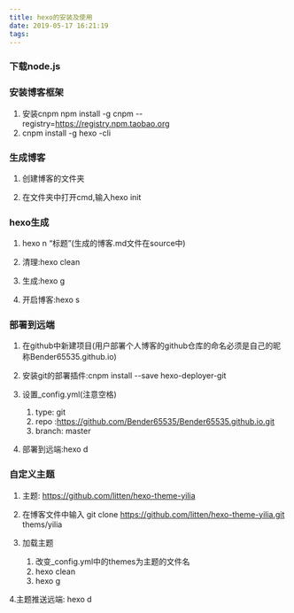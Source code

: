 ```yaml
---
title: hexo的安装及使用
date: 2019-05-17 16:21:19
tags:
---
```


### 下载node.js



###  安装博客框架

1. 安装cnpm npm install -g cnpm --registry=https://registry.npm.taobao.org
2. cnpm install -g hexo -cli

<!--more-->

### 生成博客

1. 创建博客的文件夹

2. 在文件夹中打开cmd,输入hexo init

### hexo生成

1. hexo n “标题”(生成的博客.md文件在source中)
2. 清理:hexo clean 
3. 生成:hexo g

4. 开启博客:hexo s

### 部署到远端

1. 在github中新建项目(用户部署个人博客的github仓库的命名必须是自己的昵称Bender65535.github.io)

2. 安装git的部署插件:cnpm install --save hexo-deployer-git
3. 设置_config.yml(注意空格)
   1. type: git
   2. repo :https://github.com/Bender65535/Bender65535.github.io.git
   3. branch: master
4. 部署到远端:hexo d



### 自定义主题

1. 主题: https://github.com/litten/hexo-theme-yilia

2. 在博客文件中输入 git clone https://github.com/litten/hexo-theme-yilia.git thems/yilia

3. 加载主题
   1. 改变_config.yml中的themes为主题的文件名
    2. hexo clean
    3. hexo g

4.主题推送远端: hexo d